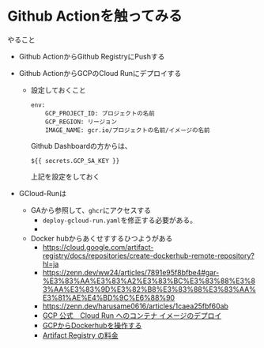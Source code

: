 # Github Actionを触ってみる

やること
- Github ActionからGithub RegistryにPushする
- Github ActionからGCPのCloud Runにデプロイする
  - 設定しておくこと
  
    ```
    env:
        GCP_PROJECT_ID: プロジェクトの名前
        GCP_REGION: リージョン
        IMAGE_NAME: gcr.io/プロジェクトの名前/イメージの名前
    ```

    Github Dashboardの方からは、

    ```
    ${{ secrets.GCP_SA_KEY }}
    ```
    上記を設定をしておく

- GCloud-Runは
  - GAから参照して、`ghcr`にアクセスする
    - `deploy-gcloud-run.yaml`を修正する必要がある。
    - 
  - Docker hubからあくせすするひつようがある
    - https://cloud.google.com/artifact-registry/docs/repositories/create-dockerhub-remote-repository?hl=ja
    - https://zenn.dev/ww24/articles/7891e95f8bfbe4#gar-%E3%83%AA%E3%83%A2%E3%83%BC%E3%83%88%E3%83%AA%E3%83%9D%E3%82%B8%E3%83%88%E3%83%AA%E3%81%AE%E4%BD%9C%E6%88%90
    - https://zenn.dev/harusame0616/articles/1caea25fbf60ab
    - [GCP 公式　Cloud Run へのコンテナ イメージのデプロイ](https://cloud.google.com/run/docs/deploying?hl=ja)
    - [GCPからDockerhubを操作する](https://cloud.google.com/build/docs/interacting-with-dockerhub-images?hl=ja)
    - [Artifact Registry の料金](https://cloud.google.com/artifact-registry/pricing?hl=ja)